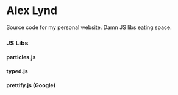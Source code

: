 # Alex Lynd
Source code for my personal website.  Damn JS libs eating space.
### JS Libs
#### particles.js
#### typed.js
#### prettify.js (Google)
